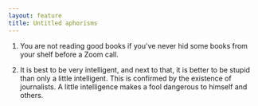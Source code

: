 ```yaml
---
layout: feature
title: Untitled aphorisms
---
```


1. You are not reading good books if you've never hid some books from your shelf before a Zoom call.

2. It is best to be very intelligent, and next to that, it is better to be stupid than only a little intelligent. This is confirmed by the existence of journalists. A little intelligence makes a fool dangerous to himself and others.
